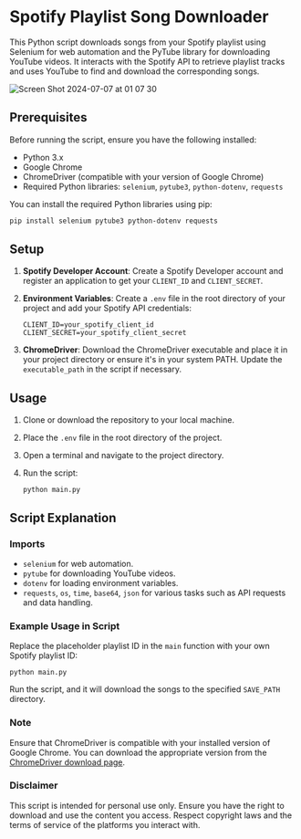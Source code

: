 
# Spotify Playlist Song Downloader

This Python script downloads songs from your Spotify playlist using Selenium for web automation and the PyTube library for downloading YouTube videos. It interacts with the Spotify API to retrieve playlist tracks and uses YouTube to find and download the corresponding songs.

![Screen Shot 2024-07-07 at 01 07 30](https://github.com/Moe131/playlist-downloader/assets/65834335/3631cd60-918f-47e1-a9a6-243c483b1163)


## Prerequisites

Before running the script, ensure you have the following installed:

- Python 3.x
- Google Chrome
- ChromeDriver (compatible with your version of Google Chrome)
- Required Python libraries: `selenium`, `pytube3`, `python-dotenv`, `requests`

You can install the required Python libraries using pip:

```bash
pip install selenium pytube3 python-dotenv requests
```

## Setup

1. **Spotify Developer Account**: Create a Spotify Developer account and register an application to get your `CLIENT_ID` and `CLIENT_SECRET`.

2. **Environment Variables**: Create a `.env` file in the root directory of your project and add your Spotify API credentials:

    ```
    CLIENT_ID=your_spotify_client_id
    CLIENT_SECRET=your_spotify_client_secret
    ```

3. **ChromeDriver**: Download the ChromeDriver executable and place it in your project directory or ensure it's in your system PATH. Update the `executable_path` in the script if necessary.

## Usage

1. Clone or download the repository to your local machine.

2. Place the `.env` file in the root directory of the project.

3. Open a terminal and navigate to the project directory.

4. Run the script:

    ```
    python main.py
    ```

## Script Explanation

### Imports

- `selenium` for web automation.
- `pytube` for downloading YouTube videos.
- `dotenv` for loading environment variables.
- `requests`, `os`, `time`, `base64`, `json` for various tasks such as API requests and data handling.


### Example Usage in Script

Replace the placeholder playlist ID in the `main` function with your own Spotify playlist ID:

```
python main.py
```

Run the script, and it will download the songs to the specified `SAVE_PATH` directory.

### Note

Ensure that ChromeDriver is compatible with your installed version of Google Chrome. You can download the appropriate version from the [ChromeDriver download page](https://sites.google.com/a/chromium.org/chromedriver/downloads).

### Disclaimer

This script is intended for personal use only. Ensure you have the right to download and use the content you access. Respect copyright laws and the terms of service of the platforms you interact with.
